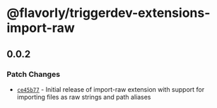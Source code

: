 # @flavorly/triggerdev-extensions-import-raw

## 0.0.2

### Patch Changes

- [`ce45b77`](https://github.com/flavorly/triggerdev-extensions/commit/ce45b7788d4def31f2865da978d28eb3af911cec) - Initial release of import-raw extension with support for importing files as raw strings and path aliases
